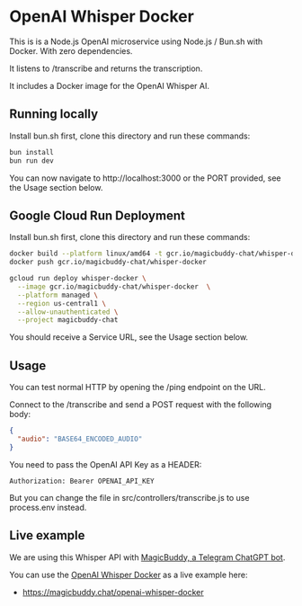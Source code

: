 # OpenAI Whisper Docker

This is is a Node.js OpenAI microservice using Node.js / Bun.sh with Docker.
With zero dependencies.

It listens to /transcribe and returns the transcription.

It includes a Docker image for the OpenAI Whisper AI.

## Running locally

Install bun.sh first, clone this directory and run these commands:

```bash
bun install
bun run dev
```

You can now navigate to http://localhost:3000 or the PORT provided, see the Usage section below.


## Google Cloud Run Deployment

Install bun.sh first, clone this directory and run these commands:

```bash
docker build --platform linux/amd64 -t gcr.io/magicbuddy-chat/whisper-docker .
docker push gcr.io/magicbuddy-chat/whisper-docker

gcloud run deploy whisper-docker \
  --image gcr.io/magicbuddy-chat/whisper-docker  \
  --platform managed \
  --region us-central1 \
  --allow-unauthenticated \
  --project magicbuddy-chat
```

You should receive a Service URL, see the Usage section below.

## Usage

You can test normal HTTP by opening the /ping endpoint on the URL.

Connect to the /transcribe and send a POST request with the following body:

```json
{
  "audio": "BASE64_ENCODED_AUDIO"
}
```

You need to pass the OpenAI API Key as a HEADER:

```
Authorization: Bearer OPENAI_API_KEY
```

But you can change the file in src/controllers/transcribe.js to use process.env instead.

## Live example

We are using this Whisper API with [MagicBuddy, a Telegram ChatGPT bot](https://magicbuddy.chat/).

You can use the [OpenAI Whisper Docker](https://magicbuddy.chat/openai-whisper-docker) as a live example here:

- https://magicbuddy.chat/openai-whisper-docker
